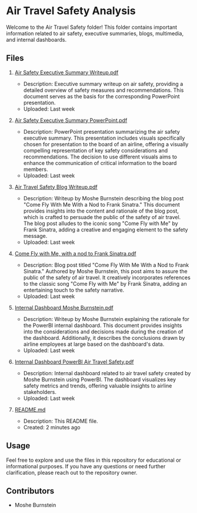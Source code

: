 # Air Travel Safety Analysis

Welcome to the Air Travel Safety folder! This folder contains important information related to air safety, executive summaries, blogs, multimedia, and internal dashboards.

## Files

1. [Air Safety Executive Summary Writeup.pdf](Air%20Safety%20Executive%20Summary%20Writeup.pdf)
   - Description: Executive summary writeup on air safety, providing a detailed overview of safety measures and recommendations. This document serves as the basis for the corresponding PowerPoint presentation.
   - Uploaded: Last week

2. [Air Safety Executive Summary PowerPoint.pdf](Air%20Safety%20Executive%20SummaryPowerPoint.pdf)
   - Description: PowerPoint presentation summarizing the air safety executive summary. This presentation includes visuals specifically chosen for presentation to the board of an airline, offering a visually compelling representation of key safety considerations and recommendations. The decision to use different visuals aims to enhance the communication of critical information to the board members.
   - Uploaded: Last week

3. [Air Travel Safety Blog Writeup.pdf](Air%20Travel%20Safety%20Blog%20Writeup.pdf)
   - Description: Writeup by Moshe Burnstein describing the blog post "Come Fly With Me With a Nod to Frank Sinatra." This document provides insights into the content and rationale of the blog post, which is crafted to persuade the public of the safety of air travel. The blog post alludes to the iconic song "Come Fly with Me" by Frank Sinatra, adding a creative and engaging element to the safety message.
   - Uploaded: Last week

5. [Come Fly with Me, with a nod to Frank Sinatra.pdf](Come%20Fly%20with%20Me,%20with%20a%20nod%20to%20Frank%20Sinatra.pdf)
   - Description: Blog post titled "Come Fly With Me With a Nod to Frank Sinatra." Authored by Moshe Burnstein, this post aims to assure the public of the safety of air travel. It creatively incorporates references to the classic song "Come Fly with Me" by Frank Sinatra, adding an entertaining touch to the safety narrative.
   - Uploaded: Last week

6. [Internal Dashboard Moshe Burnstein.pdf](Internal%20Dashboard%20Moshe%20Burnstein.pdf)
   - Description: Writeup by Moshe Burnstein explaining the rationale for the PowerBI internal dashboard. This document provides insights into the considerations and decisions made during the creation of the dashboard. Additionally, it describes the conclusions drawn by airline employees at large based on the dashboard's data.
   - Uploaded: Last week

7. [Internal Dashboard PowerBI Air Travel Safety.pdf](Internal%20Dashboard%20PowerBI%20Air%20Travel%20Safety.pdf)
   - Description: Internal dashboard related to air travel safety created by Moshe Burnstein using PowerBI. The dashboard visualizes key safety metrics and trends, offering valuable insights to airline stakeholders.
   - Uploaded: Last week

8. [README.md](README.md)
   - Description: This README file.
   - Created: 2 minutes ago

## Usage

Feel free to explore and use the files in this repository for educational or informational purposes. If you have any questions or need further clarification, please reach out to the repository owner.

## Contributors

- Moshe Burnstein


